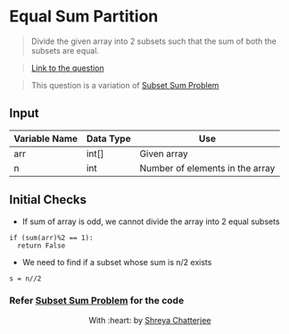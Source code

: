 # Equal Sum Partition

> Divide the given array into 2 subsets such that the sum of both the subsets are equal.

> [Link to the question](https://www.geeksforgeeks.org/split-array-two-equal-sum-subarrays/)

> This question is a variation of [Subset Sum Problem](https://github.com/Shreya549/last-minute-dsa/blob/main/Dynamic%20Programming/Subset-Sum.md)
## Input
| Variable Name | Data Type | Use | 
|---- | ----- | ----- |
| arr | int[] | Given array |
| n | int | Number of elements in the array |

## Initial Checks

- If sum of array is odd, we cannot divide the array into 2 equal subsets
```
if (sum(arr)%2 == 1):
  return False
```

- We need to find if a subset whose sum is n/2 exists

```s = n//2```

### Refer [Subset Sum Problem](https://github.com/Shreya549/last-minute-dsa/blob/main/Dynamic%20Programming/Subset-Sum.md) for the code

<p align="center">
	With :heart: by <a href="https://github.com/Shreya549" target="_blank">Shreya Chatterjee</a>
</p>
